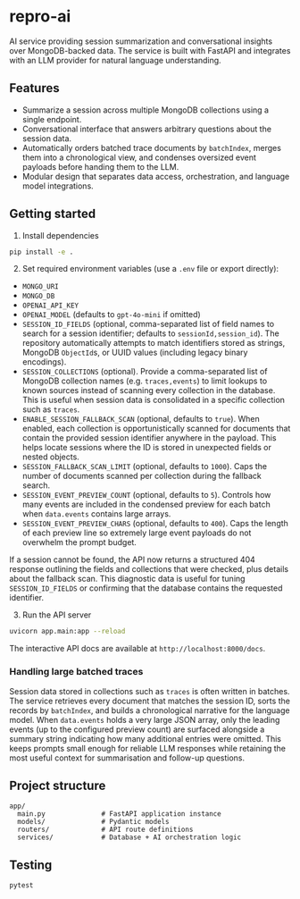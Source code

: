 # repro-ai

AI service providing session summarization and conversational insights over MongoDB-backed data. The service is built with FastAPI and integrates with an LLM provider for natural language understanding.

## Features

- Summarize a session across multiple MongoDB collections using a single endpoint.
- Conversational interface that answers arbitrary questions about the session data.
- Automatically orders batched trace documents by `batchIndex`, merges them into a
  chronological view, and condenses oversized event payloads before handing them to the LLM.
- Modular design that separates data access, orchestration, and language model integrations.

## Getting started

1. Install dependencies

```bash
pip install -e .
```

2. Set required environment variables (use a `.env` file or export directly):

- `MONGO_URI`
- `MONGO_DB`
- `OPENAI_API_KEY`
- `OPENAI_MODEL` (defaults to `gpt-4o-mini` if omitted)
- `SESSION_ID_FIELDS` (optional, comma-separated list of field names to search for a
  session identifier; defaults to `sessionId,session_id`). The repository automatically
  attempts to match identifiers stored as strings, MongoDB `ObjectId`s, or UUID values
  (including legacy binary encodings).
- `SESSION_COLLECTIONS` (optional). Provide a comma-separated list of MongoDB collection
  names (e.g. `traces,events`) to limit lookups to known sources instead of scanning every
  collection in the database. This is useful when session data is consolidated in a
  specific collection such as `traces`.
- `ENABLE_SESSION_FALLBACK_SCAN` (optional, defaults to `true`). When enabled, each
  collection is opportunistically scanned for documents that contain the provided
  session identifier anywhere in the payload. This helps locate sessions where the ID
  is stored in unexpected fields or nested objects.
- `SESSION_FALLBACK_SCAN_LIMIT` (optional, defaults to `1000`). Caps the number of
  documents scanned per collection during the fallback search.
- `SESSION_EVENT_PREVIEW_COUNT` (optional, defaults to `5`). Controls how many events are
  included in the condensed preview for each batch when `data.events` contains large arrays.
- `SESSION_EVENT_PREVIEW_CHARS` (optional, defaults to `400`). Caps the length of each
  preview line so extremely large event payloads do not overwhelm the prompt budget.

If a session cannot be found, the API now returns a structured 404 response outlining
the fields and collections that were checked, plus details about the fallback scan.
This diagnostic data is useful for tuning `SESSION_ID_FIELDS` or confirming that the
database contains the requested identifier.

3. Run the API server

```bash
uvicorn app.main:app --reload
```

The interactive API docs are available at `http://localhost:8000/docs`.

### Handling large batched traces

Session data stored in collections such as `traces` is often written in batches. The
service retrieves every document that matches the session ID, sorts the records by
`batchIndex`, and builds a chronological narrative for the language model. When
`data.events` holds a very large JSON array, only the leading events (up to the configured
preview count) are surfaced alongside a summary string indicating how many additional
entries were omitted. This keeps prompts small enough for reliable LLM responses while
retaining the most useful context for summarisation and follow-up questions.

## Project structure

```
app/
  main.py              # FastAPI application instance
  models/              # Pydantic models
  routers/             # API route definitions
  services/            # Database + AI orchestration logic
```

## Testing

```bash
pytest
```
